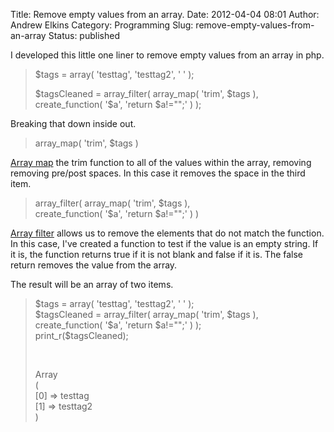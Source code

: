 Title: Remove empty values from an array.
Date: 2012-04-04 08:01
Author: Andrew Elkins
Category: Programming
Slug: remove-empty-values-from-an-array
Status: published

I developed this little one liner to remove empty values from an array
in php.

> \$tags = array( 'testtag', 'testtag2', ' ' );
>
> \$tagsCleaned = array\_filter( array\_map( 'trim', \$tags ),  
> create\_function( '\$a', 'return \$a!="";' ) );

Breaking that down inside out.

> array\_map( 'trim', \$tags )

[Array map](http://www.php.net/manual/en/function.array-map.php) the
trim function to all of the values within the array, removing removing
pre/post spaces. In this case it removes the space in the third item.

> array\_filter( array\_map( 'trim', \$tags ),  
> create\_function( '\$a', 'return \$a!="";' ) )

[Array filter](http://php.net/manual/en/function.array-filter.php)
allows us to remove the elements that do not match the function. In this
case, I've created a function to test if the value is an empty string.
If it is, the function returns true if it is not blank and false if it
is. The false return removes the value from the array.

The result will be an array of two items.

> \$tags = array( 'testtag', 'testtag2', ' ' );  
> \$tagsCleaned = array\_filter( array\_map( 'trim', \$tags ),
> create\_function( '\$a', 'return \$a!="";' ) );  
> print\_r(\$tagsCleaned);
>
>  
>
> Array  
> (  
> \[0\] =&gt; testtag  
> \[1\] =&gt; testtag2  
> )
